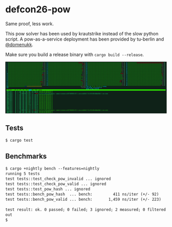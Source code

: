 # defcon26-pow

Same proof, less work.

This pow solver has been used by krautstrike instead of the slow python script.
A pow-as-a-service deployment has been provided by tu-berlin and [@domenukk].

[@domenukk]: https://github.com/domenukk

Make sure you build a release binary with `cargo build --release`.

[![screenshot](image.png)](image.png)

## Tests

```
$ cargo test
```

## Benchmarks

```
$ cargo +nightly bench --features=nightly
running 5 tests
test tests::test_check_pow_invalid ... ignored
test tests::test_check_pow_valid ... ignored
test tests::test_pow_hash ... ignored
test tests::bench_pow_hash  ... bench:         411 ns/iter (+/- 92)
test tests::bench_pow_valid ... bench:       1,459 ns/iter (+/- 223)

test result: ok. 0 passed; 0 failed; 3 ignored; 2 measured; 0 filtered out
$
```
